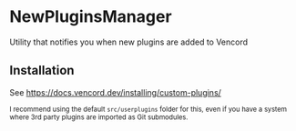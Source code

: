 # NewPluginsManager

Utility that notifies you when new plugins are added to Vencord

## Installation

See https://docs.vencord.dev/installing/custom-plugins/

<sub>I recommend using the default `src/userplugins` folder for this, even if you have a system where 3rd party plugins are imported as Git submodules.</sub>